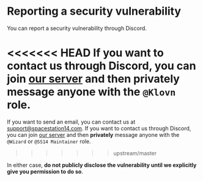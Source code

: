 # Reporting a security vulnerability
You can report a security vulnerability through Discord.

<<<<<<< HEAD
If you want to contact us through Discord, you can join [our server](https://discord.gg/rSjZ48VnMx)
and then **privately** message anyone with the `@Klovn` role.
=======
If you want to send an email, you can contact us at <support@spacestation14.com>.
If you want to contact us through Discord, you can join [our server](https://discord.gg/MwDDf6t)
and then **privately** message anyone with the `@Wizard` or `@SS14 Maintainer` role.
>>>>>>> upstream/master

In either case, **do not publicly disclose the vulnerability until we explicitly give
you permission to do so**.
